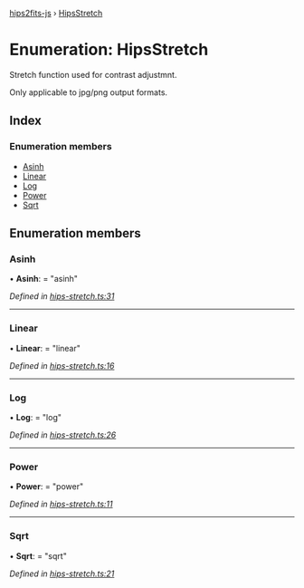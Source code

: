 [hips2fits-js](https://github.com/lloydevans/hips2fits-js/blob/master/docs/md/README.md) › [HipsStretch](https://github.com/lloydevans/hips2fits-js/blob/master/docs/md/enums/hipsstretch.md)

# Enumeration: HipsStretch

Stretch function used for contrast adjustmnt.

Only applicable to jpg/png output formats.

## Index

### Enumeration members

* [Asinh](https://github.com/lloydevans/hips2fits-js/blob/master/docs/md/enums/hipsstretch.md#asinh)
* [Linear](https://github.com/lloydevans/hips2fits-js/blob/master/docs/md/enums/hipsstretch.md#linear)
* [Log](https://github.com/lloydevans/hips2fits-js/blob/master/docs/md/enums/hipsstretch.md#log)
* [Power](https://github.com/lloydevans/hips2fits-js/blob/master/docs/md/enums/hipsstretch.md#power)
* [Sqrt](https://github.com/lloydevans/hips2fits-js/blob/master/docs/md/enums/hipsstretch.md#sqrt)

## Enumeration members

###  Asinh

• **Asinh**: = "asinh"

*Defined in [hips-stretch.ts:31](https://github.com/lloydevans/node-hips2fits/blob/7099203/src/hips-stretch.ts#L31)*

___

###  Linear

• **Linear**: = "linear"

*Defined in [hips-stretch.ts:16](https://github.com/lloydevans/node-hips2fits/blob/7099203/src/hips-stretch.ts#L16)*

___

###  Log

• **Log**: = "log"

*Defined in [hips-stretch.ts:26](https://github.com/lloydevans/node-hips2fits/blob/7099203/src/hips-stretch.ts#L26)*

___

###  Power

• **Power**: = "power"

*Defined in [hips-stretch.ts:11](https://github.com/lloydevans/node-hips2fits/blob/7099203/src/hips-stretch.ts#L11)*

___

###  Sqrt

• **Sqrt**: = "sqrt"

*Defined in [hips-stretch.ts:21](https://github.com/lloydevans/node-hips2fits/blob/7099203/src/hips-stretch.ts#L21)*
